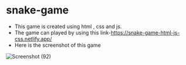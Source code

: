 # snake-game
- This game is created using html , css and js.
- The game can played by using this link-https://snake-game-html-js-css.netlify.app/
- Here is the screenshot of this game

![Screenshot (92)](https://user-images.githubusercontent.com/106426051/189485236-e33c10df-f573-4bc1-9798-6b2e4f8ce1aa.png)
